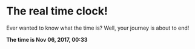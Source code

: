 # The real time clock!

Ever wanted to know what the time is? Well, your journey is about to end!

**The time is Nov 06, 2017, 00:33**